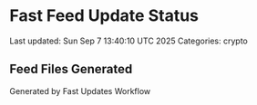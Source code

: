 # Fast Feed Update Status
Last updated: Sun Sep  7 13:40:10 UTC 2025
Categories: crypto

## Feed Files Generated

Generated by Fast Updates Workflow
